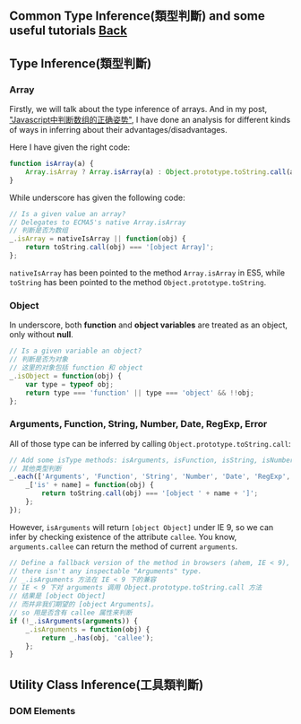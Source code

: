 ## Common Type Inference(類型判斷) and some useful tutorials [Back](./../underscore.md)


## Type Inference(類型判斷)

### Array

Firstly, we will talk about the type inference of arrays. And in my post, ["Javascript中判断数组的正确姿势"](http://www.cnblogs.com/zichi/p/5103842.html), I have done an analysis for different kinds of ways in inferring about their advantages/disadvantages.

Here I have given the right code:

```js
function isArray(a) {
    Array.isArray ? Array.isArray(a) : Object.prototype.toString.call(a) === '[object Array]';
}
```

While underscore has given the following code:

```js
// Is a given value an array?
// Delegates to ECMA5's native Array.isArray
// 判断是否为数组
_.isArray = nativeIsArray || function(obj) {
    return toString.call(obj) === '[object Array]';
};
```

`nativeIsArray` has been pointed to the method `Array.isArray` in ES5, while `toString` has been pointed to the method `Object.prototype.toString`.

### Object

In underscore, both **function** and **object variables** are treated as an object, only without **null**.

```js
// Is a given variable an object?
// 判断是否为对象
// 这里的对象包括 function 和 object
_.isObject = function(obj) {
    var type = typeof obj;
    return type === 'function' || type === 'object' && !!obj;
};
```

### Arguments, Function, String, Number, Date, RegExp, Error

All of those type can be inferred by calling `Object.prototype.toString.call`:

```js
// Add some isType methods: isArguments, isFunction, isString, isNumber, isDate, isRegExp, isError.
// 其他类型判断
_.each(['Arguments', 'Function', 'String', 'Number', 'Date', 'RegExp', 'Error'], function(name) {
    _['is' + name] = function(obj) {
        return toString.call(obj) === '[object ' + name + ']';
    };
});
```

However, `isArguments` will return `[object Object]` under IE 9, so we can infer by checking existence of the attribute `callee`. You know, `arguments.callee` can return the method of current `arguments`.

```js
// Define a fallback version of the method in browsers (ahem, IE < 9), where
// there isn't any inspectable "Arguments" type.
// _.isArguments 方法在 IE < 9 下的兼容
// IE < 9 下对 arguments 调用 Object.prototype.toString.call 方法
// 结果是 [object Object]
// 而并非我们期望的 [object Arguments]。
// so 用是否含有 callee 属性来判断
if (!_.isArguments(arguments)) {
    _.isArguments = function(obj) {
        return _.has(obj, 'callee');
    };
}
```

## Utility Class Inference(工具類判斷)

### DOM Elements



```js
```